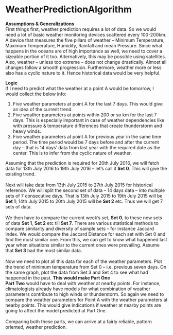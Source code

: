 # WeatherPredictionAlgorithm

<b>Assumptions & Generalizations</b><br/> 
First things first, weather prediction requires a lot of data. So we would need a lot of basic weather monitoring devices scattered every 100-200km. A device that measures the five pillars of weather – Minimum Temperature, Maximum Temperature, Humidity, Rainfall and mean Pressure. Since what happens in the oceans are of high importance as well, we need to cover a sizeable portion of it too. Alternatively, this may be possible using satellites.
Also, weather – unless too extreme – does not change drastically. Almost all changes follow a smooth progression. Furthermore, weather more or less also has a cyclic nature to it. Hence historical data would be very helpful.

<b>Logic</b><br/>
If I need to predict what the weather at a point A would be tomorrow, I would collect the below info:
<ol>
<li>Five weather parameters at point A for the last 7 days. This would give an idea of the current trend.</li>
<li>Five weather parameters at points within 200 or so km for the last 7 days. This is especially important in case of weather dependencies like with pressure & temperature differences that create thunderstorm and heavy winds.</li>
<li>Five weather parameters at point A for previous year in the same time period. The time period would be 7 days before and after the current day – that is 14 days’ data from last year with the required date as the center. This is to infer from the cyclic nature of weather.</li>
</ol>
Assuming that the prediction is required for 20th July 2016, we will fetch data for 13th July 2016 to 19th July 2016 – let’s call it <b>Set 0</b>. This will give the existing trend. 
<br/><br/>Next will take data from 13th July 2015 to 27th July 2015 for historical reference. We will split the second set of data – 14 days data – into multiple sets of 7 consecutive days. That is 13th July 2015 to 19th July 2015 will be <b>Set 1</b>; 14th July 2015 to 20th July 2015 will be <b>Set 2</b> etc. Thus we will get 7 sets of data.
<br/><br/>We then have to compare the current week’s set, <b>Set 0</b>, to these new sets of data <b>Set 1</b>, <b>Set 2</b> etc till <b>Set 7</b>. There are various statistical methods to compare similarity and diversity of sample sets – for instance Jaccard Index. We would compare the Jaccard Distance for each set with Set 0 and find the most similar one. From this, we can get to know what happened last year when situations similar to the current ones were prevailing. Assume that <b>Set 3</b> had the most similar data.
<br/><br/>Now we need to plot all this data for each of the weather parameters. Plot the trend of minimum temperature from Set 0 – i.e. previous seven days. On the same graph, plot the data from Set 3 and Set 4 to see what had happened in the past. <b>This would make Part One</b><br/>
<b>Part Two</b> would have to deal with weather at nearby points. For instance, climatologists already have models for what combination of weather parameters contribute to high winds or thunderstorm. So again we need to compare the weather parameters for Point A with the weather parameters at nearby points. This would give indications if weather at nearby points are going to affect the model predicted at Part One.<br/><br/>
Comparing both these parts, we can arrive at a fairly reliable, pattern oriented, weather prediction.
